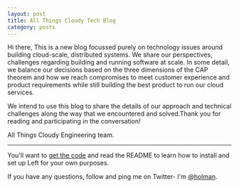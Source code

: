 ```yaml
---
layout: post
title: All Things Cloudy Tech Blog
category: posts
---
```

Hi there,
This is a new blog focussed purely on technology issues around building cloud-scale, distributed systems. 
We share our perspectives, challenges regarding building and running software at scale. In some detail, we
balance our decisions based on the three dimensions of the CAP theorem and how we reach compromises to meet
customer experience and product requirements while still building the best product to run our cloud services.

We intend to use this blog to share the details of our approach and technical challenges along the way that 
we encountered and solved.Thank you for reading and participating in the conversation!

All Things Cloudy Engineering team.

---

You'll want to [get the code][left] and read the README to learn how to
install and set up Left for your own purposes.

If you have any questions, follow and ping me on Twitter- I'm
[@holman][twitter].

[jekyll]: https://github.com/mojombo/jekyll
[zh]: http://zachholman.com
[left]: https://github.com/holman/left#readme
[twitter]: https://twitter.com/holman
